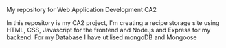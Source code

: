 My repository for Web Application Development CA2

In this repository is my CA2 project, I'm creating a recipe storage site using HTML, CSS, Javascript for the frontend
and Node.js and Express for my backend. For my Database I have utilised mongoDB and Mongoose
